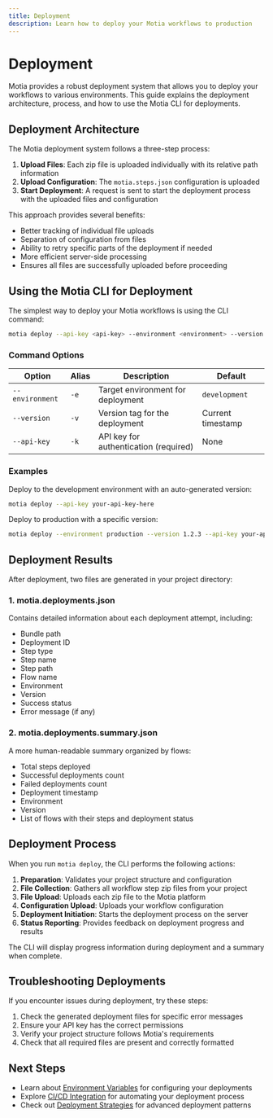 ```yaml
---
title: Deployment
description: Learn how to deploy your Motia workflows to production
---
```


# Deployment

Motia provides a robust deployment system that allows you to deploy your workflows to various environments. This guide explains the deployment architecture, process, and how to use the Motia CLI for deployments.

## Deployment Architecture

The Motia deployment system follows a three-step process:

1. **Upload Files**: Each zip file is uploaded individually with its relative path information
2. **Upload Configuration**: The `motia.steps.json` configuration is uploaded
3. **Start Deployment**: A request is sent to start the deployment process with the uploaded files and configuration

This approach provides several benefits:
- Better tracking of individual file uploads
- Separation of configuration from files
- Ability to retry specific parts of the deployment if needed
- More efficient server-side processing
- Ensures all files are successfully uploaded before proceeding

## Using the Motia CLI for Deployment

The simplest way to deploy your Motia workflows is using the CLI command:

```bash
motia deploy --api-key <api-key> --environment <environment> --version <version>
```

### Command Options

| Option | Alias | Description | Default |
|--------|-------|-------------|---------|
| `--environment` | `-e` | Target environment for deployment | `development` |
| `--version` | `-v` | Version tag for the deployment | Current timestamp |
| `--api-key` | `-k` | API key for authentication (required) | None |

### Examples

Deploy to the development environment with an auto-generated version:

```bash
motia deploy --api-key your-api-key-here
```

Deploy to production with a specific version:

```bash
motia deploy --environment production --version 1.2.3 --api-key your-api-key-here
```

## Deployment Results

After deployment, two files are generated in your project directory:

### 1. motia.deployments.json

Contains detailed information about each deployment attempt, including:
- Bundle path
- Deployment ID
- Step type
- Step name
- Step path
- Flow name
- Environment
- Version
- Success status
- Error message (if any)

### 2. motia.deployments.summary.json

A more human-readable summary organized by flows:
- Total steps deployed
- Successful deployments count
- Failed deployments count
- Deployment timestamp
- Environment
- Version
- List of flows with their steps and deployment status

## Deployment Process

When you run `motia deploy`, the CLI performs the following actions:

1. **Preparation**: Validates your project structure and configuration
2. **File Collection**: Gathers all workflow step zip files from your project
3. **File Upload**: Uploads each zip file to the Motia platform
4. **Configuration Upload**: Uploads your workflow configuration
5. **Deployment Initiation**: Starts the deployment process on the server
6. **Status Reporting**: Provides feedback on deployment progress and results

The CLI will display progress information during deployment and a summary when complete.

## Troubleshooting Deployments

If you encounter issues during deployment, try these steps:

1. Check the generated deployment files for specific error messages
2. Ensure your API key has the correct permissions
3. Verify your project structure follows Motia's requirements
4. Check that all required files are present and correctly formatted

## Next Steps

- Learn about [Environment Variables](/docs/concepts/environment-variables) for configuring your deployments
- Explore [CI/CD Integration](/docs/concepts/ci-cd) for automating your deployment process
- Check out [Deployment Strategies](/docs/concepts/deployment-strategies) for advanced deployment patterns 